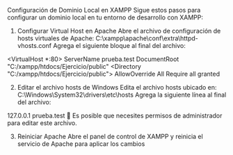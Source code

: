 Configuración de Dominio Local en XAMPP
Sigue estos pasos para configurar un dominio local en tu entorno de desarrollo con XAMPP:

1. Configurar Virtual Host en Apache
Abre el archivo de configuración de hosts virtuales de Apache:
C:\xampp\apache\conf\extra\httpd-vhosts.conf
Agrega el siguiente bloque al final del archivo:

<VirtualHost *:80>
    ServerName prueba.test
    DocumentRoot "C:/xampp/htdocs/Ejercicio/public"
    <Directory "C:/xampp/htdocs/Ejercicio/public">
        AllowOverride All
        Require all granted
    </Directory>
</VirtualHost>

2. Editar el archivo hosts de Windows
Edita el archivo hosts ubicado en:
C:\Windows\System32\drivers\etc\hosts
Agrega la siguiente línea al final del archivo:

127.0.0.1    prueba.test
📝 Es posible que necesites permisos de administrador para editar este archivo.

3. Reiniciar Apache
Abre el panel de control de XAMPP y reinicia el servicio de Apache para aplicar los cambios